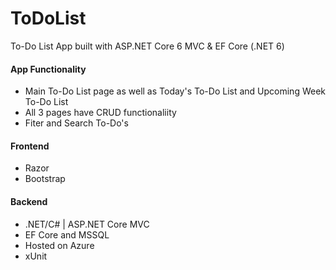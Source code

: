 # ToDoList
To-Do List App built with ASP.NET Core 6 MVC &amp; EF Core (.NET 6)

#### App Functionality
* Main To-Do List page as well as Today's To-Do List and Upcoming Week To-Do List
* All 3 pages have CRUD functionaliity
* Fiter and Search To-Do's

#### Frontend
* Razor
* Bootstrap

#### Backend
* .NET/C# | ASP.NET Core MVC 
* EF Core and MSSQL
* Hosted on Azure
* xUnit
